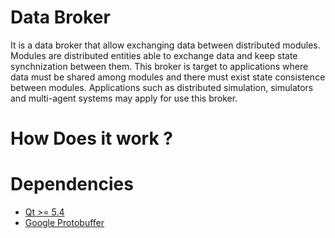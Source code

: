 # Data Broker

It is a data broker that allow exchanging data between distributed modules. 
Modules are distributed entities able to exchange data and keep state synchnization between them. 
This broker is target to applications where data must be shared among modules 
and there must exist state consistence between modules. 
Applications such as distributed simulation, simulators and multi-agent systems may apply for use this broker.

# How Does it work ?

# Dependencies
 - [Qt >= 5.4](https://www.qt.io/)
 - [Google Protobuffer](https://developers.google.com/protocol-buffers/)